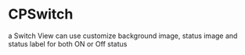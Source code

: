 CPSwitch
========

a Switch View can use customize background image, status image and status label for both ON or Off status
